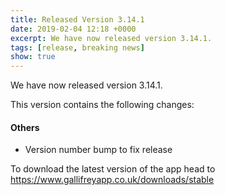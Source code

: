 ```yaml
---
title: Released Version 3.14.1
date: 2019-02-04 12:18 +0000
excerpt: We have now released version 3.14.1.
tags: [release, breaking news]
show: true
---
```


We have now released version 3.14.1.

This version contains the following changes:

#### Others

* Version number bump to fix release


To download the latest version of the app head to <https://www.gallifreyapp.co.uk/downloads/stable>
